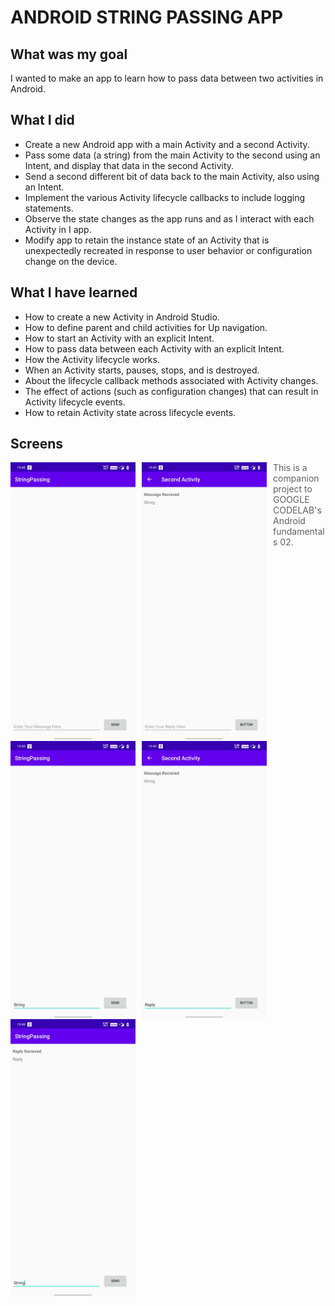 # ANDROID STRING PASSING APP

## What was my goal

I wanted to make an app to learn how to pass data between two activities in Android.

## What I did

- Create a new Android app with a main Activity and a second Activity.
- Pass some data (a string) from the main Activity to the second using an Intent, and display that data in the second Activity.
- Send a second different bit of data back to the main Activity, also using an Intent.
- Implement the various Activity lifecycle callbacks to include logging statements.
- Observe the state changes as the app runs and as I interact with each Activity in I app.
- Modify app to retain the instance state of an Activity that is unexpectedly recreated in response to user behavior or configuration change on the device.

## What I have learned

- How to create a new Activity in Android Studio.
- How to define parent and child activities for Up navigation.
- How to start an Activity with an explicit Intent.
- How to pass data between each Activity with an explicit Intent.
- How the Activity lifecycle works.
- When an Activity starts, pauses, stops, and is destroyed.
- About the lifecycle callback methods associated with Activity changes.
- The effect of actions (such as configuration changes) that can result in Activity lifecycle events.
- How to retain Activity state across lifecycle events.

## Screens
  <img src="screenshots/1.App.jpg"
  alt="Home Screen"
  style="float: left; margin-right: 10px;"
  width="200"/>
  <img src="screenshots/2.SendingString.jpg"
  alt="Sending String"
  style="float: left; margin-right: 10px;"
  width="200"/>
  <img src="screenshots/3.StringRecievedOnSecond.jpg"
  alt="String Recieved On Second"
  style="float: left; margin-right: 10px;"
  width="200"/>
  <img src="screenshots/4.ReplyingToFirstActivity.jpg"
  alt="Replying To First Activity"
  style="float: left; margin-right: 10px;"
  width="200"/>
  <img src="screenshots/5.ReplyRecieved.jpg"
  alt="ReplyRecieved"
  style="float: left; margin-right: 10px;"
  width="200"/>

>This is a companion project to GOOGLE CODELAB's Android fundamentals 02.
